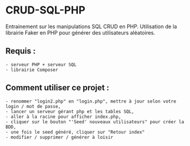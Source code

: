 # CRUD-SQL-PHP
Entrainement sur les manipulations SQL CRUD en PHP.
Utilisation de la librairie Faker en PHP pour générer des utilisateurs aléatoires.

## Requis :

    - serveur PHP + serveur SQL
    - librairie Composer


## Comment utiliser ce projet :

    - renommer "login2.php" en "login.php", mettre à jour selon votre login / mot de passe,
    - lancer un serveur gérant php et les tables SQL,
    - aller à la racine pour afficher index.php,
    - cliquer sur le bouton "'Seed' nouveaux utilisateurs" pour créer la BDD,
    - une fois le seed généré, cliquer sur "Retour index"
    - modifier / supprimer / générer à loisir
